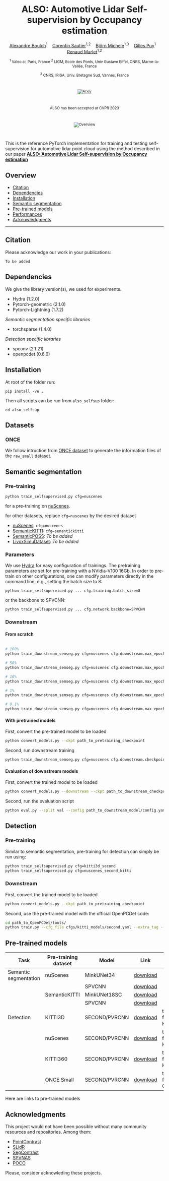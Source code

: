 <div align='center'>

# ALSO: Automotive Lidar Self-supervision by Occupancy estimation

[Alexandre Boulch](https://boulch.eu/)<sup>1</sup>&nbsp;&nbsp;&nbsp;
[Corentin Sautier](https://scholar.google.com/citations?user=xYDkHEsAAAAJ&hl=en&oi=ao)<sup>1,2</sup>&nbsp;&nbsp;&nbsp;
[Björn Michele](https://github.com/BjoernMichele)<sup>1,3</sup>&nbsp;&nbsp;&nbsp;
[Gilles Puy](https://sites.google.com/site/puygilles/)<sup>1</sup>&nbsp;&nbsp;&nbsp;
[Renaud Marlet](http://imagine.enpc.fr/~marletr/)<sup>1,2</sup>

<sub>
<sup>1</sup> Valeo.ai, Paris, France
<sup>2</sup> LIGM, Ecole des Ponts, Univ Gustave Eiffel, CNRS, Marne-la-Vallée, France

<sup>3</sup> CNRS, IRISA, Univ. Bretagne Sud, Vannes, France
</sub>

<br/>

[![Arxiv](http://img.shields.io/badge/paper-arxiv.2212.05867-B31B1B.svg)](https://arxiv.org/abs/2212.05867)

<br/>

ALSO has been accepted at CVPR 2023

<br/>

![Overview](doc/overview.png)

</div>

<br/>

This is the reference PyTorch implementation for training and testing self-supervision for automotive lidar point cloud using the method described in our paper [**ALSO: Automotive Lidar Self-supervision by Occupancy estimation**](https://github.com/valeoai/ALSO)


## Overview

- [Citation](#citation)
- [Dependencies](#dependencies)
- [Installation](#installation)
- [Semantic segmentation](#semantic-segmentation)
- [Pre-trained models](#pre-trained-models)
- [Performances](#performances)
- [Acknowledgments](#acknowledgments)

---

## Citation

Please acknowledge our work in your publications:

```
To be added
```

## Dependencies

We give the library version(s), we used for experiments.

- Hydra (1.2.0)
- Pytorch-geometric (2.1.0)
- Pytorch-Lightning (1.7.2)

*Semantic segmentation specific libraries*
- torchsparse (1.4.0)

*Detection specific libraries*
- spconv (2.1.21)
- openpcdet (0.6.0)

## Installation

At root of the folder run:
```
pip install -ve .
```
Then all scripts can be run from `also_selfsup` folder:
```
cd also_selfsup
```

## Datasets

### ONCE

We follow intruction from 
[ONCE dataset](https://github.com/PointsCoder/ONCE_Benchmark/blob/master/docs/GETTING_STARTED.md) to generate the information files of the `raw_small` dataset.


## Semantic segmentation

### Pre-training


```
python train_selfsupervised.py cfg=nuscenes
```

for a pre-training on [nuScenes](https://www.nuscenes.org/nuscenes).

for other datasets, replace `cfg=nuscenes` by the desired dataset
- [nuScenes](https://www.nuscenes.org/nuscenes): `cfg=nuscenes`
- [SemanticKITTI](https://www.nuscenes.org/nuscenes): `cfg=semantickitti`
- [SemanticPOSS](http://www.poss.pku.edu.cn/semanticposs.html): *To be added*
- [LivoxSimuDataset](https://www.livoxtech.com/simu-dataset): *To be added*

### Parameters

We use [Hydra](https://hydra.cc/) for easy configuration of trainings.
The pretraining parameters are set for pre-training with a NVidia-V100 16Gb.
In order to pre-train on other configurations, one can modify parameters directly in the command line, e.g., setting the batch size to 8:
```
python train_selfsupervised.py ... cfg.training.batch_size=8
```
or the backbone to SPVCNN:
```
python train_selfsupervised.py ... cfg.network.backbone=SPVCNN
```

### Downstream

#### From scratch

```bash

# 100%
python train_downstream_semseg.py cfg=nuscenes cfg.downstream.max_epochs=30 cfg.val_interval=5 cfg.downstream.skip_ratio=1

# 50%
python train_downstream_semseg.py cfg=nuscenes cfg.downstream.max_epochs=50 cfg.val_interval=5 cfg.downstream.skip_ratio=2

# 10%
python train_downstream_semseg.py cfg=nuscenes cfg.downstream.max_epochs=100 cfg.val_interval=10 cfg.downstream.skip_ratio=10

# 1%
python train_downstream_semseg.py cfg=nuscenes cfg.downstream.max_epochs=500 cfg.val_interval=50 cfg.downstream.skip_ratio=100

# 0.1%
python train_downstream_semseg.py cfg=nuscenes cfg.downstream.max_epochs=1000 cfg.val_interval=100 cfg.downstream.skip_ratio=1000
```

#### With pretrained models

First, convert the pre-trained model to be loaded
```bash
python convert_models.py --ckpt path_to_pretraining_checkpoint
```

Second, run downstream training
```bash
python train_downstream_semseg.py cfg=nuscenes cfg.downstream.checkpoint_dir='path_to_checkpoint_directory' cfg.downstream.checkpoint_name='pretrained_backbone_XXX.ckpt'
```

#### Evaluation of downstream models

First, convert the trained model to be loaded
```bash
python convert_models.py --downstream --ckpt path_to_downstream_checkpoint
```

Second, run the evaluation script
```bash
python eval.py --split val --config path_to_downstream_model/config.yaml --ckpt path_to_downstream_checkpoint/trained_model_XXX.ckpt
```

## Detection

### Pre-training

Similar to semantic segmentation, pre-training for detection can simply be run using:

```bash
python train_selfsupervised.py cfg=kitti3d_second
python train_selfsupervised.py cfg=nuscenes_second_kitti
```

### Downstream

First, convert the trained model to be loaded
```bash
python convert_models.py --ckpt path_to_pretraining_checkpoint
```

Second, use the pre-trained model with the official OpenPCDet code:
```bash
cd path_to_OpenPCDet/tools/
python train.py --cfg_file cfgs/kitti_models/second.yaml --extra_tag --pretrained_model path_to_pretrained_model/pretrained_backbone_XXX.ckpt
```

## Pre-trained models

Task | Pre-training dataset | Model | Link | Notes |
---|---|---|---|---|
Semantic segmentation | nuScenes | MinkUNet34   | [download](https://github.com/valeoai/ALSO/releases/download/v0.0.0/pretrained_backbone_also_nuscenes_minkunet_epoch_199.ckpt) |
&nbsp; | &nbsp; | SPVCNN     | [download](https://github.com/valeoai/ALSO/releases/download/v0.0.0/pretrained_backbone_also_nuscenes_spvcnn_epoch_199.ckpt) |
&nbsp; | SemanticKITTI | MinkUNet18SC  | [download](https://github.com/valeoai/ALSO/releases/download/v0.0.0/pretrained_backbone_also_semantickitti_minkunetsc_epoch_49.ckpt) |
&nbsp; | &nbsp; | SPVCNN     | [download](https://github.com/valeoai/ALSO/releases/download/v0.0.0/pretrained_backbone_also_semantickitti_spvcnn_epoch_49.ckpt) |
Detection | KITTI3D | SECOND/PVRCNN | [download](https://github.com/valeoai/ALSO/releases/download/v0.0.0/pretrained_backbone_also_kitti3d_second_epoch_499.ckpt) | trained for KITTI3D |
&nbsp; | nuScenes | SECOND/PVRCNN | [download](https://github.com/valeoai/ALSO/releases/download/v0.0.0/pretrained_backbone_also_nuscenes_second_epoch_99.ckpt) | trained for KITTI3D |
&nbsp; | KITTI360 | SECOND/PVRCNN | [download](https://github.com/valeoai/ALSO/releases/download/v0.0.0/pretrained_backbone_also_kitti360_second_epoch_74.ckpt) | trained for KITTI3D |
&nbsp; | ONCE Small | SECOND/PVRCNN | [download](https://github.com/valeoai/ALSO/releases/download/v0.0.0/pretrained_backbone_also_once_second_epoch_39.ckpt) | trained for ONCE |


Here are links to pre-trained models

## Acknowledgments

This project would not have been possible without many community resources and repositories. Among them:

- [PointContrast](https://github.com/facebookresearch/PointContrast)
- [SLidR](https://github.com/valeoai/SLidR)
- [SegContrast](https://github.com/PRBonn/segcontrast)
- [SPVNAS](https://github.com/mit-han-lab/spvnas)
- [POCO](https://github.com/valeoai/POCO)

Please, consider acknowleding these projects.
